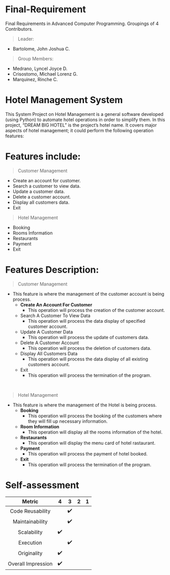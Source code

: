 # Final-Requirement
Final Requirements in Advanced Computer Programming. Groupings of 4 Contributors.

> Leader:
  - Bartolome, John Joshua C.
> Group Members:
  - Medrano, Lyncel Joyce D.
  - Crisostomo, Michael Lorenz G.
  - Marquinez, Rinche C.
  
# Hotel Management System

This System Project on Hotel Management is a general software developed (using Python) to automate hotel operations in order to simplify them. In this project, “DREAM BIG HOTEL” is the project’s hotel name. It covers major aspects of hotel management; it could perform the following operation features:

# Features include:
> Customer Management
  - Create an account for customer.
  - Search a customer to view data.
  - Update a customer data.
  - Delete a customer account.
  - Display all customers data.
  - Exit

> Hotel Management
  - Booking
  - Rooms Information
  - Restaurants
  - Payment
  - Exit
 
# Features Description:
> Customer Management
  - This feature is where the management of the customer account is being process.
    * **Create An Account For Customer**
      * This operation will process the creation of the customer account.
    * Search A Customer To View Data
      * This operation will process the data display of specified customer account. 
    * Update A Customer Data
      * This operation will process the update of customers data.
    * Delete A Customer Account
      * This operation will process the deletion of customers data.
    * Display All Customers Data
      * This operation will process the data display of all existing customers account.
    * Exit
      * This operation will process the termination of the program.

<br/>

> Hotel Management
  - This feature is where the management of the Hotel is being process.
    * **Booking**
      * This operation will process the booking of the customers where they will fill up necessary information.
    * **Room Information**
      * This operation will display all the rooms information of the hotel.
    * **Restaurants**
      * This operation will display the menu card of hotel rastaurant.
    * **Payment**
      * This operation will process the payment of hotel booked.
    * **Exit**
      * This operation will process the termination of the program.
 
# Self-assessment
Metric | 4 | 3 | 2 | 1
| :---: | :---: | :---: | :---: | :---:
Code Reusability |  | :heavy_check_mark: |  | 
Maintainability |  | :heavy_check_mark: |  | 
Scalability | :heavy_check_mark: |  |  | 
Execution |  | :heavy_check_mark: |  | 
Originality | :heavy_check_mark: |  |  | 
Overall Impression | :heavy_check_mark: |  |  | 
 
 
 
 
 
 
 
 
 
 
 
 
